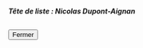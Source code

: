 ##### Tête de liste : Nicolas Dupont-Aignan

<h2><button class="btn btn-default btn-sm" onclick="dlfclose()">Fermer</button></h2>